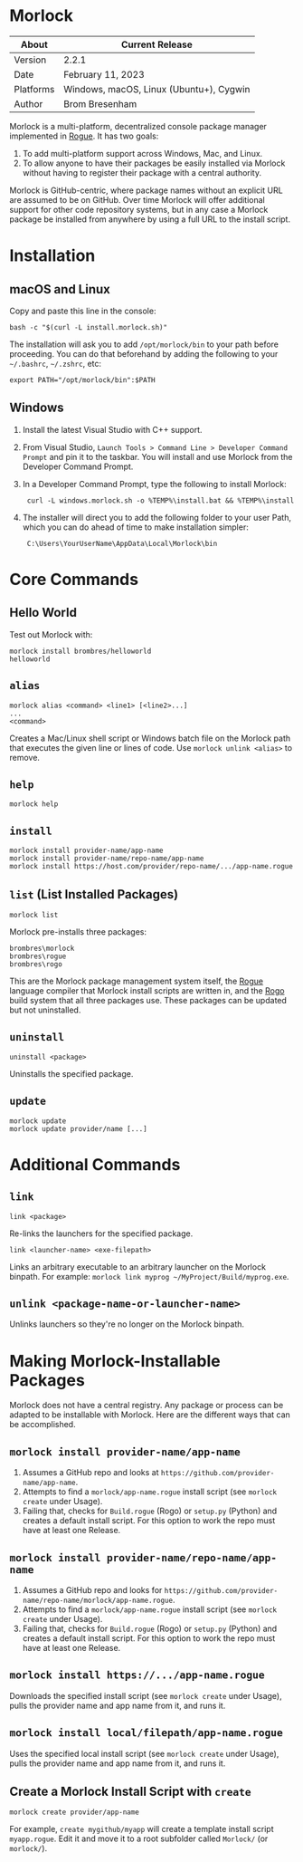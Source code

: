 # Morlock

About     | Current Release
----------|-----------------------
Version   | 2.2.1
Date      | February 11, 2023
Platforms | Windows, macOS, Linux (Ubuntu+), Cygwin
Author    | Brom Bresenham

Morlock is a multi-platform, decentralized console package manager implemented in [Rogue](https://github.com/brombres/Rogue). It has two goals:

1. To add multi-platform support across Windows, Mac, and Linux.
2. To allow anyone to have their packages be easily installed via Morlock without having to register their package with a central authority.

Morlock is GitHub-centric, where package names without an explicit URL are assumed to be on GitHub. Over time Morlock will offer additional support for other code repository systems, but in any case a Morlock package be installed from anywhere by using a full URL to the install script.

# Installation

## macOS and Linux

Copy and paste this line in the console:

    bash -c "$(curl -L install.morlock.sh)"

The installation will ask you to add `/opt/morlock/bin` to your path before proceeding. You can do that beforehand by adding the following to your `~/.bashrc`, `~/.zshrc`, etc:

    export PATH="/opt/morlock/bin":$PATH

## Windows

1. Install the latest Visual Studio with C++ support.
2. From Visual Studio, `Launch Tools > Command Line > Developer Command Prompt` and pin it to the taskbar. You will install and use Morlock from the Developer Command Prompt.
3. In a Developer Command Prompt, type the following to install Morlock:

        curl -L windows.morlock.sh -o %TEMP%\install.bat && %TEMP%\install

4. The installer will direct you to add the following folder to your user Path, which you can do ahead of time to make installation simpler:

        C:\Users\YourUserName\AppData\Local\Morlock\bin

# Core Commands

## Hello World
Test out Morlock with:

    morlock install brombres/helloworld
    helloworld

## `alias`

    morlock alias <command> <line1> [<line2>...]
    ...
    <command>

Creates a Mac/Linux shell script or Windows batch file on the Morlock path
that executes the given line or lines of code. Use `morlock unlink <alias>`
to remove.

## `help`

    morlock help

## `install`

    morlock install provider-name/app-name
    morlock install provider-name/repo-name/app-name
    morlock install https://host.com/provider/repo-name/.../app-name.rogue

## `list` (List Installed Packages)

    morlock list

Morlock pre-installs three packages:

    brombres\morlock
    brombres\rogue
    brombres\rogo

This are the Morlock package management system itself, the [Rogue](https://github.com/brombres/Rogue) language compiler that Morlock install scripts are written in, and the [Rogo](https://github.com/brombres/Rogo) build system that all three packages use. These packages can be updated but not uninstalled.

## `uninstall`

    uninstall <package>

Uninstalls the specified package.

## `update`

    morlock update
    morlock update provider/name [...]

# Additional Commands

## `link`

    link <package>

Re-links the launchers for the specified package.

    link <launcher-name> <exe-filepath>

Links an arbitrary executable to an arbitrary launcher on the Morlock binpath.
For example: `morlock link myprog ~/MyProject/Build/myprog.exe`.

## `unlink <package-name-or-launcher-name>`
Unlinks launchers so they're no longer on the Morlock binpath.

# Making Morlock-Installable Packages
Morlock does not have a central registry. Any package or process can be adapted to be installable with Morlock. Here are the different ways that can be accomplished.

## `morlock install provider-name/app-name`
1. Assumes a GitHub repo and looks at `https://github.com/provider-name/app-name`.
2. Attempts to find a `morlock/app-name.rogue` install script (see `morlock create` under Usage).
3. Failing that, checks for `Build.rogue` (Rogo) or `setup.py` (Python) and creates a default install script. For this option to work the repo must have at least one Release.

## `morlock install provider-name/repo-name/app-name`
1. Assumes a GitHub repo and looks for `https://github.com/provider-name/repo-name/morlock/app-name.rogue`.
2. Attempts to find a `morlock/app-name.rogue` install script (see `morlock create` under Usage).
3. Failing that, checks for `Build.rogue` (Rogo) or `setup.py` (Python) and creates a default install script. For this option to work the repo must have at least one Release.

## `morlock install https://.../app-name.rogue`
Downloads the specified install script (see `morlock create` under Usage), pulls the provider name and app name from it, and runs it.

## `morlock install local/filepath/app-name.rogue`
Uses the specified local install script (see `morlock create` under Usage), pulls the provider name and app name from it, and runs it.

## Create a Morlock Install Script with `create`

    morlock create provider/app-name

For example, `create mygithub/myapp` will create a template install script
`myapp.rogue`. Edit it and move it to a root subfolder called `Morlock/`
(or `morlock/`).
